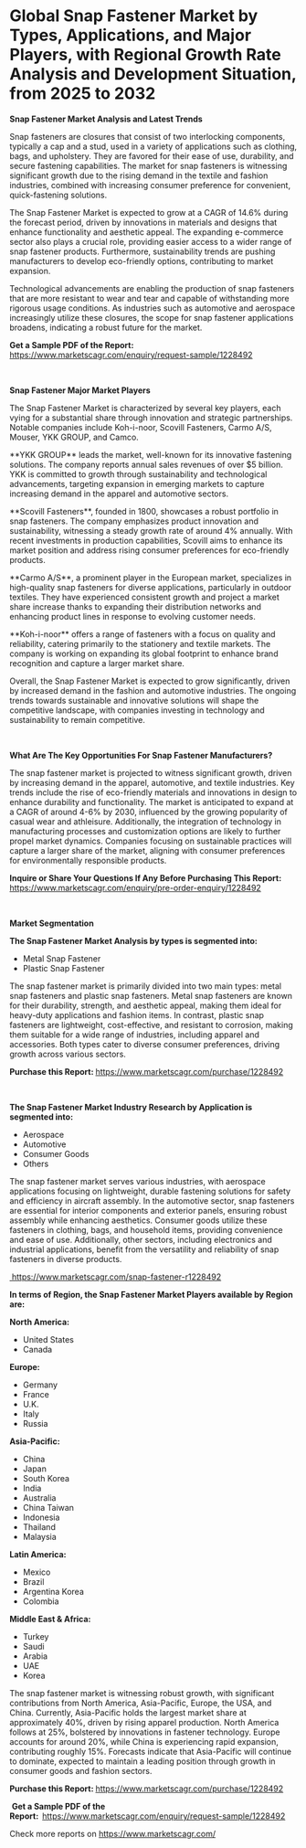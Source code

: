 <p><h1>Global Snap Fastener Market by Types, Applications, and Major Players, with Regional Growth Rate Analysis and Development Situation, from 2025 to 2032</h1></p><p><strong>Snap Fastener Market Analysis and Latest Trends</strong></p>
<p><p>Snap fasteners are closures that consist of two interlocking components, typically a cap and a stud, used in a variety of applications such as clothing, bags, and upholstery. They are favored for their ease of use, durability, and secure fastening capabilities. The market for snap fasteners is witnessing significant growth due to the rising demand in the textile and fashion industries, combined with increasing consumer preference for convenient, quick-fastening solutions.</p><p>The Snap Fastener Market is expected to grow at a CAGR of 14.6% during the forecast period, driven by innovations in materials and designs that enhance functionality and aesthetic appeal. The expanding e-commerce sector also plays a crucial role, providing easier access to a wider range of snap fastener products. Furthermore, sustainability trends are pushing manufacturers to develop eco-friendly options, contributing to market expansion.</p><p>Technological advancements are enabling the production of snap fasteners that are more resistant to wear and tear and capable of withstanding more rigorous usage conditions. As industries such as automotive and aerospace increasingly utilize these closures, the scope for snap fastener applications broadens, indicating a robust future for the market.</p></p>
<p><strong>Get a Sample PDF of the Report:&nbsp;</strong> <a href="https://www.marketscagr.com/enquiry/request-sample/1228492?utm_campaign=3098&utm_medium=2&utm_source=Github&utm_content=ia&utm_term=04042025&utm_id=snap-fastener">https://www.marketscagr.com/enquiry/request-sample/1228492</a></p>
<p>&nbsp;</p>
<p><strong>Snap Fastener Major Market Players</strong></p>
<p><p>The Snap Fastener Market is characterized by several key players, each vying for a substantial share through innovation and strategic partnerships. Notable companies include Koh-i-noor, Scovill Fasteners, Carmo A/S, Mouser, YKK GROUP, and Camco.</p><p>**YKK GROUP** leads the market, well-known for its innovative fastening solutions. The company reports annual sales revenues of over $5 billion. YKK is committed to growth through sustainability and technological advancements, targeting expansion in emerging markets to capture increasing demand in the apparel and automotive sectors.</p><p>**Scovill Fasteners**, founded in 1800, showcases a robust portfolio in snap fasteners. The company emphasizes product innovation and sustainability, witnessing a steady growth rate of around 4% annually. With recent investments in production capabilities, Scovill aims to enhance its market position and address rising consumer preferences for eco-friendly products.</p><p>**Carmo A/S**, a prominent player in the European market, specializes in high-quality snap fasteners for diverse applications, particularly in outdoor textiles. They have experienced consistent growth and project a market share increase thanks to expanding their distribution networks and enhancing product lines in response to evolving customer needs.</p><p>**Koh-i-noor** offers a range of fasteners with a focus on quality and reliability, catering primarily to the stationery and textile markets. The company is working on expanding its global footprint to enhance brand recognition and capture a larger market share.</p><p>Overall, the Snap Fastener Market is expected to grow significantly, driven by increased demand in the fashion and automotive industries. The ongoing trends towards sustainable and innovative solutions will shape the competitive landscape, with companies investing in technology and sustainability to remain competitive.</p></p>
<p>&nbsp;</p>
<p><strong>What Are The Key Opportunities For Snap Fastener Manufacturers?</strong></p>
<p><p>The snap fastener market is projected to witness significant growth, driven by increasing demand in the apparel, automotive, and textile industries. Key trends include the rise of eco-friendly materials and innovations in design to enhance durability and functionality. The market is anticipated to expand at a CAGR of around 4-6% by 2030, influenced by the growing popularity of casual wear and athleisure. Additionally, the integration of technology in manufacturing processes and customization options are likely to further propel market dynamics. Companies focusing on sustainable practices will capture a larger share of the market, aligning with consumer preferences for environmentally responsible products.</p></p>
<p><strong>Inquire or Share Your Questions If Any Before Purchasing This Report:</strong> <a href="https://www.marketscagr.com/enquiry/pre-order-enquiry/1228492?utm_campaign=3098&utm_medium=2&utm_source=Github&utm_content=ia&utm_term=04042025&utm_id=snap-fastener">https://www.marketscagr.com/enquiry/pre-order-enquiry/1228492</a></p>
<p>&nbsp;</p>
<p><strong>Market Segmentation</strong></p>
<p><strong>The Snap Fastener Market Analysis by types is segmented into:</strong></p>
<p><ul><li>Metal Snap Fastener</li><li>Plastic Snap Fastener</li></ul></p>
<p><p>The snap fastener market is primarily divided into two main types: metal snap fasteners and plastic snap fasteners. Metal snap fasteners are known for their durability, strength, and aesthetic appeal, making them ideal for heavy-duty applications and fashion items. In contrast, plastic snap fasteners are lightweight, cost-effective, and resistant to corrosion, making them suitable for a wide range of industries, including apparel and accessories. Both types cater to diverse consumer preferences, driving growth across various sectors.</p></p>
<p><strong>Purchase this Report:&nbsp;</strong><a href="https://www.marketscagr.com/purchase/1228492?utm_campaign=3098&utm_medium=2&utm_source=Github&utm_content=ia&utm_term=04042025&utm_id=snap-fastener">https://www.marketscagr.com/purchase/1228492</a></p>
<p>&nbsp;</p>
<p><strong>The Snap Fastener Market Industry Research by Application is segmented into:</strong></p>
<p><ul><li>Aerospace</li><li>Automotive</li><li>Consumer Goods</li><li>Others</li></ul></p>
<p><p>The snap fastener market serves various industries, with aerospace applications focusing on lightweight, durable fastening solutions for safety and efficiency in aircraft assembly. In the automotive sector, snap fasteners are essential for interior components and exterior panels, ensuring robust assembly while enhancing aesthetics. Consumer goods utilize these fasteners in clothing, bags, and household items, providing convenience and ease of use. Additionally, other sectors, including electronics and industrial applications, benefit from the versatility and reliability of snap fasteners in diverse products.</p></p>
<p><a href="https://www.marketscagr.com/snap-fastener-r1228492?utm_campaign=3098&utm_medium=2&utm_source=Github&utm_content=ia&utm_term=04042025&utm_id=snap-fastener">&nbsp;https://www.marketscagr.com/snap-fastener-r1228492</a></p>
<p><strong>In terms of Region, the Snap Fastener Market Players available by Region are:</strong></p>
<p>
    <p> <strong> North America: </strong>
        <ul>
            <li>United States</li>
            <li>Canada</li>
        </ul>
        </p> 
    <p> <strong> Europe: </strong>
        <ul>
            <li>Germany</li>
            <li>France</li>
            <li>U.K.</li>
            <li>Italy</li>
            <li>Russia</li>
        </ul>
        </p> 
    <p> <strong> Asia-Pacific: </strong>
        <ul>
            <li>China</li>
            <li>Japan</li>
            <li>South Korea</li>
            <li>India</li>
            <li>Australia</li>
            <li>China Taiwan</li>
            <li>Indonesia</li>
            <li>Thailand</li>
            <li>Malaysia</li>
        </ul>
        </p> 
    <p> <strong> Latin America: </strong>
        <ul>
            <li>Mexico</li>
            <li>Brazil</li>
            <li>Argentina Korea</li>
            <li>Colombia</li>
        </ul>
        </p> 
    <p> <strong> Middle East & Africa: </strong>
        <ul>
            <li>Turkey</li>
            <li>Saudi</li>
            <li>Arabia</li>
            <li>UAE</li>
            <li>Korea</li>
        </ul>
    </p>
    </p>
<p><p>The snap fastener market is witnessing robust growth, with significant contributions from North America, Asia-Pacific, Europe, the USA, and China. Currently, Asia-Pacific holds the largest market share at approximately 40%, driven by rising apparel production. North America follows at 25%, bolstered by innovations in fastener technology. Europe accounts for around 20%, while China is experiencing rapid expansion, contributing roughly 15%. Forecasts indicate that Asia-Pacific will continue to dominate, expected to maintain a leading position through growth in consumer goods and fashion sectors.</p></p>
<p><strong>Purchase this Report: </strong><a href="https://www.marketscagr.com/purchase/1228492?utm_campaign=3098&utm_medium=2&utm_source=Github&utm_content=ia&utm_term=04042025&utm_id=snap-fastener">https://www.marketscagr.com/purchase/1228492</a></p>
<p>&nbsp;<strong>Get a Sample PDF of the Report:&nbsp;&nbsp;</strong><a href="https://www.marketscagr.com/enquiry/request-sample/1228492?utm_campaign=3098&utm_medium=2&utm_source=Github&utm_content=ia&utm_term=04042025&utm_id=snap-fastener">https://www.marketscagr.com/enquiry/request-sample/1228492</a></p>
<p><strong></strong></p>
<p>Check more reports on <a href="https://www.marketscagr.com/?utm_campaign=3098&utm_medium=2&utm_source=Github&utm_content=ia&utm_term=04042025&utm_id=snap-fastener">https://www.marketscagr.com/</a></p>